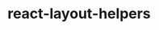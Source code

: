 ---
path: /components/react-layout-helpers
title: react-layout-helpers
tag: component
content: README.md
---